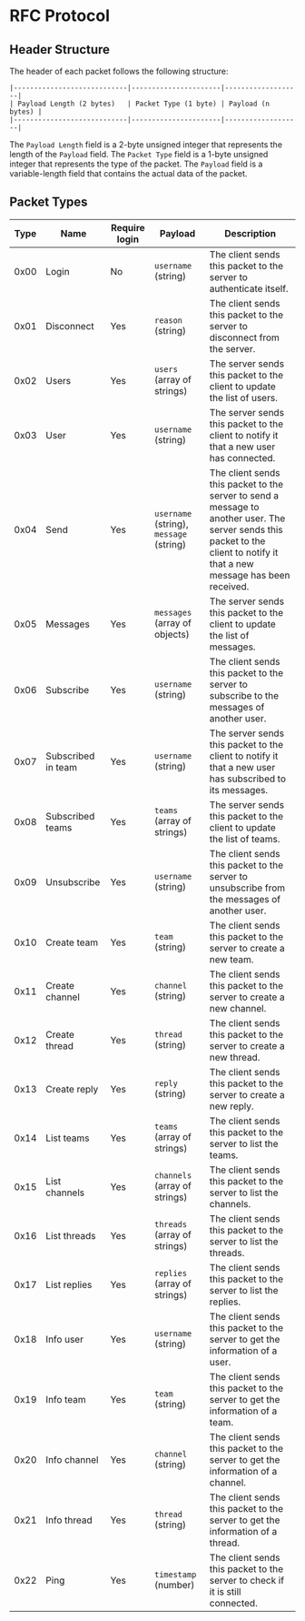 # RFC Protocol

## Header Structure

The header of each packet follows the following structure:

```
|----------------------------|----------------------|-------------------|
| Payload Length (2 bytes)   | Packet Type (1 byte) | Payload (n bytes) |
|----------------------------|----------------------|-------------------|
```

The `Payload Length` field is a 2-byte unsigned integer that represents the length of the `Payload` field. The `Packet Type` field is a 1-byte unsigned integer that represents the type of the packet. The `Payload` field is a variable-length field that contains the actual data of the packet.

## Packet Types

| Type | Name | Require login | Payload | Description |
|------|------|---------------|---------|-------------|
| 0x00 | Login | No | `username` (string) | The client sends this packet to the server to authenticate itself. |
| 0x01 | Disconnect | Yes | `reason` (string) | The client sends this packet to the server to disconnect from the server. |
| 0x02 | Users | Yes | `users` (array of strings) | The server sends this packet to the client to update the list of users. |
| 0x03 | User | Yes | `username` (string) | The server sends this packet to the client to notify it that a new user has connected. |
| 0x04 | Send | Yes | `username` (string), `message` (string) | The client sends this packet to the server to send a message to another user. The server sends this packet to the client to notify it that a new message has been received. |
| 0x05 | Messages | Yes | `messages` (array of objects) | The server sends this packet to the client to update the list of messages. |
| 0x06 | Subscribe | Yes | `username` (string) | The client sends this packet to the server to subscribe to the messages of another user. |
| 0x07 | Subscribed in team | Yes | `username` (string) | The server sends this packet to the client to notify it that a new user has subscribed to its messages. |
| 0x08 | Subscribed teams | Yes | `teams` (array of strings) | The server sends this packet to the client to update the list of teams. |
| 0x09 | Unsubscribe | Yes | `username` (string) | The client sends this packet to the server to unsubscribe from the messages of another user. |
| 0x10 | Create team | Yes | `team` (string) | The client sends this packet to the server to create a new team. |
| 0x11 | Create channel | Yes | `channel` (string) | The client sends this packet to the server to create a new channel. |
| 0x12 | Create thread | Yes | `thread` (string) | The client sends this packet to the server to create a new thread. |
| 0x13 | Create reply | Yes | `reply` (string) | The client sends this packet to the server to create a new reply. |
| 0x14 | List teams | Yes | `teams` (array of strings) | The client sends this packet to the server to list the teams. |
| 0x15 | List channels | Yes | `channels` (array of strings) | The client sends this packet to the server to list the channels. |
| 0x16 | List threads | Yes | `threads` (array of strings) | The client sends this packet to the server to list the threads. |
| 0x17 | List replies | Yes | `replies` (array of strings) | The client sends this packet to the server to list the replies. |
| 0x18 | Info user | Yes | `username` (string) | The client sends this packet to the server to get the information of a user. |
| 0x19 | Info team | Yes | `team` (string) | The client sends this packet to the server to get the information of a team. |
| 0x20 | Info channel | Yes | `channel` (string) | The client sends this packet to the server to get the information of a channel. |
| 0x21 | Info thread | Yes | `thread` (string) | The client sends this packet to the server to get the information of a thread. |
| 0x22 | Ping | Yes | `timestamp` (number) | The client sends this packet to the server to check if it is still connected. |
